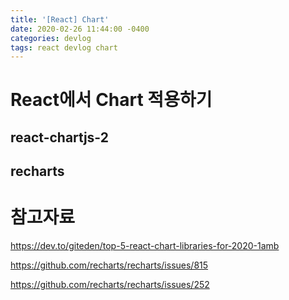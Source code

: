 ```yaml
---
title: '[React] Chart'
date: 2020-02-26 11:44:00 -0400
categories: devlog
tags: react devlog chart
---
```


# React에서 Chart 적용하기

## react-chartjs-2

## recharts

# 참고자료

https://dev.to/giteden/top-5-react-chart-libraries-for-2020-1amb

https://github.com/recharts/recharts/issues/815

https://github.com/recharts/recharts/issues/252
